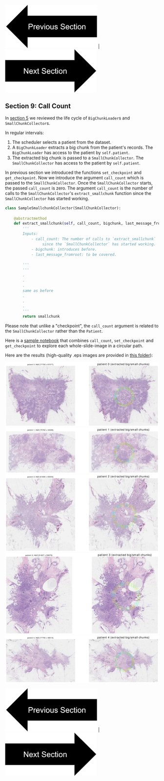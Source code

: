 

[![button](prevsectionv3.png)](tutorial_section8.html) | [![button](nextsectionv3.png)](tutorial_section10.html)


## Section 9: Call Count

In [section 5](tutorial_section5.html) we reviewed the life cycle of `BigChunkLoader`s and `SmallChunkCollector`s.


In regular intervals:
1. The scheduler selects a patient from the dataset.
2. A `BigChunkLoader` extracts a big chunk from the patient's records. The `BigChunkLoader` has access to the patient by `self.patient`.
3. The extracted big chunk is passed to a `SmallChunkCollector`. The `SmallChunkCollector` has access to the patient by `self.patient`.


In previous section we introduced the functions `set_checkpoint` and `get_checkpoint`.
Now we introduce the argument `call_count` which is passed to the `SmallChunkCollector`.
Once the `SmallChunkCollector` starts, the passed `call_count` is zero.
The argument `call_count` is the number of calls to the `SmallChunkCollector`'s `extract_smallchunk` function
                 since the `SmallChunkCollector` has started working. 

```python
class SampleSmallchunkCollector(SmallChunkCollector):

    @abstractmethod 
    def extract_smallchunk(self, call_count, bigchunk, last_message_fromroot):
        '''
        Inputs:
            - call_count: The number of calls to `extract_smallchunk`
                 since the `SmallChunkCollector` has started working.
            - bigchunk: introduces before.
            - last_message_fromroot: to be covered.
        
        '''
        '''
        .
        .
        .
        same as before 
        .
        .
        .
        '''
        return smallchunk
```
Please note that unlike a "checkpoint", the `call_count` argument is related to the `SmallChunkCollector` rather than the `Patient`.

Here is a [sample notebook](http://github.com/amirakbarnejad/PyDmed/tree/master/sample_notebooks/sample_2_setgetcheckpoint.ipynb)
that combines `call_count`, `set_checkpoint` and `get_checkpoint` to explore each whole-slide-image in a circular path.

Here are the results (high-quality .eps images are provided in [this folder](https://github.com/amirakbarnejad/PyDmed/tree/master/sample_notebooks/Sample_2_Output)):

![sample output 0](SetGetCheckpoint/patient_0.png)
![sample output 1](SetGetCheckpoint/patient_1.png)
![sample output 2](SetGetCheckpoint/patient_2.png)
![sample output 3](SetGetCheckpoint/patient_3.png)
![sample output 4](SetGetCheckpoint/patient_4.png)


[![button](prevsectionv3.png)](tutorial_section8.html) | [![button](nextsectionv3.png)](tutorial_section10.html)

